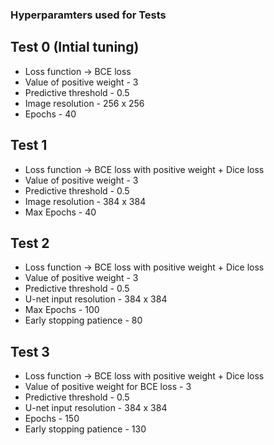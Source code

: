 ### Hyperparamters used for Tests

## Test 0 (Intial tuning)

- Loss function → BCE loss
- Value of positive weight - 3
- Predictive threshold - 0.5
- Image resolution - 256 x 256
- Epochs - 40

## Test 1
- Loss function → BCE loss with positive weight + Dice loss
- Value of positive weight - 3
- Predictive threshold - 0.5
- Image resolution - 384 x 384
- Max Epochs - 40

## Test 2
- Loss function → BCE loss with positive weight + Dice loss
- Value of positive weight - 3
- Predictive threshold - 0.5
- U-net input resolution - 384 x 384
- Max Epochs - 100
- Early stopping patience - 80

## Test 3
- Loss function → BCE loss with positive weight + Dice loss
- Value of positive weight for BCE loss - 3
- Predictive threshold - 0.5
- U-net input resolution - 384 x 384
- Epochs - 150
- Early stopping patience - 130

